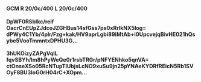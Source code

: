 #### GCM R 20/0c/400 L 20/0c/400
**DpWF0RSblkc/reif**<br/>**OacrCnEUpZJdcoJZGHBus14sfGss7ps0xRrlkNX5log=**<br/>**dPWy4C1Yb/4plr/Fzg+kak/HV9aprLgbi89iMtAb+i0UpcvejqBivHE021hQsybe5VooTmmntxDPHU3G...**<br/><br/>
**3hUKOizyZAPgVqlL**<br/>**fqvSBYh/lm8hPyWeQe0r1rsbTRGr/pNFYENhko5qnVA=**<br/>**ctOnseXSo05RcNTupTlUbjsLcNO9xuSu9jn25pYNAeKYDRfREicN5Rb1SVOyF8BU3IoG0rH04rC+XOpm...**